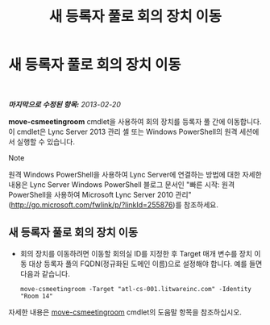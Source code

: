 ﻿---
title: 새 등록자 풀로 회의 장치 이동
TOCTitle: 새 등록자 풀로 회의 장치 이동
ms:assetid: 26e02ca3-e881-4f90-8bf0-b13649108100
ms:mtpsurl: https://technet.microsoft.com/ko-kr/library/JJ994025(v=OCS.15)
ms:contentKeyID: 52056814
ms.date: 08/10/2015
mtps_version: v=OCS.15
ms.translationtype: HT
---

# 새 등록자 풀로 회의 장치 이동

 

_**마지막으로 수정된 항목:** 2013-02-20_

**move-csmeetingroom** cmdlet을 사용하여 회의 장치를 등록자 풀 간에 이동합니다. 이 cmdlet은 Lync Server 2013 관리 셸 또는 Windows PowerShell의 원격 세션에서 실행할 수 있습니다.


> [!NOTE]
> 원격 Windows PowerShell을 사용하여 Lync Server에 연결하는 방법에 대한 자세한 내용은 Lync Server Windows PowerShell 블로그 문서인 "빠른 시작: 원격 PowerShell을 사용하여 Microsoft Lync Server 2010 관리"(<A href="http://go.microsoft.com/fwlink/p/?linkid=255876">http://go.microsoft.com/fwlink/p/?linkId=255876</A>)를 참조하세요.




## 새 등록자 풀로 회의 장치 이동

  - 회의 장치를 이동하려면 이동할 회의실 ID를 지정한 후 Target 매개 변수를 장치 이동 대상 등록자 풀의 FQDN(정규화된 도메인 이름)으로 설정해야 합니다. 예를 들면 다음과 같습니다.
    
        move-csmeetingroom -Target "atl-cs-001.litwareinc.com" -Identity "Room 14"

자세한 내용은 [move-csmeetingroom](https://docs.microsoft.com/en-us/powershell/module/skype/Move-CsMeetingRoom) cmdlet의 도움말 항목을 참조하십시오.

